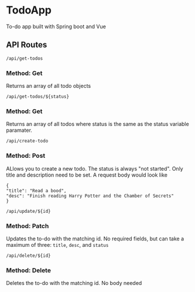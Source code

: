 # TodoApp
To-do app built with Spring boot and Vue

## API Routes

```
/api/get-todos
```
### Method: Get
Returns an array of all todo objects

```
/api/get-todos/${status}
```
### Method: Get
Returns an array of all todos where status is the same as the status variable paramater. 

```
/api/create-todo
```
### Method: Post

ALlows you to create a new todo. The status is always "not started". Only title and description need to be set. A request body would look like

```
{
"title": "Read a bood",
"desc": "Finish reading Harry Potter and the Chamber of Secrets"
}
```

```
/api/update/${id}
```
### Method: Patch

Updates the to-do with the matching id. No required fields, but can take a maximum of three: ```title```, ```desc```, and ```status```

```
/api/delete/${id}
```

### Method: Delete

Deletes the to-do with the matching id. No body needed
